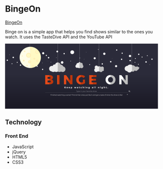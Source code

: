 <h1>BingeOn</h1>
<a href="https://mosef.github.io/BingeOn/">BingeOn</a>

<p>Binge on is a simple app that helps you find shows similar
  to the ones you watch. It uses the TasteDive API and the YouTube API</p>
<img src="./img/binge-cap.png" alt="" />

<h2>Technology</h2>
<h3>Front End</h3>
<ul>
  <li>JavaScript</li>
  <li>jQuery</li>
  <li>HTML5</li>
  <li>CSS3</li>
</ul>
